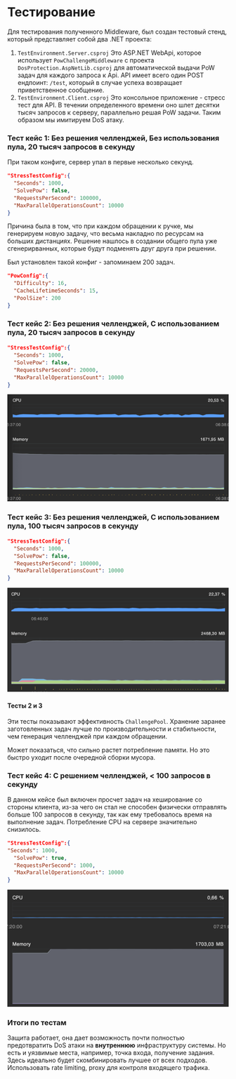 
# Тестирование

Для тестирования полученного Middleware, был создан тестовый стенд, который представляет собой два .NET проекта:
1. `TestEnvironment.Server.csproj`
   Это ASP.NET WebApi, которое использует `PowChallengeMiddleware` с проекта `DosProtection.AspNetLib.csproj` для автоматической выдачи PoW задач для каждого запроса к Api.
   API имеет всего один POST ендпоинт: `/test`, который в случае успеха возвращает приветственное сообщение.
2.  `TestEnvironment.Client.csproj`
    Это консольное приложение - стресс тест для API. В течении определенного времени оно шлет десятки тысяч запросов к серверу, параллельно решая PoW задачи. Таким образом мы имитируем DoS атаку.

### Тест кейс 1: Без решения челленджей, Без использования пула, 20 тысяч запросов в секунду

При таком конфиге, сервер упал в первые несколько секунд.
```json
"StressTestConfig":{  
  "Seconds": 1000,  
  "SolvePow": false,  
  "RequestsPerSecond": 100000,  
  "MaxParallelOperationsCount": 10000  
}
```

Причина была в том, что при каждом обращении к ручке, мы генерируем новую задачу, что весьма накладно по ресурсам на больших дистанциях. Решение нашлось в создании общего пула уже сгенерирванных, которые будут подменять друг друга при решении.

Был установлен такой конфиг - запоминаем 200 задач.
```json
"PowConfig":{
  "Difficulty": 16,
  "CacheLifetimeSeconds": 15,
  "PoolSize": 200
}
```

### Тест кейс 2: Без решения челленджей, С использованием пула, 20 тысяч запросов в секунду

```json
"StressTestConfig":{  
  "Seconds": 1000,  
  "SolvePow": false,  
  "RequestsPerSecond": 20000,  
  "MaxParallelOperationsCount": 10000  
}
```

![](docs/images/testcase_2.png)

### Тест кейс 3: Без решения челленджей, С использованием пула, 100 тысяч запросов в секунду

```json
"StressTestConfig":{  
  "Seconds": 1000,  
  "SolvePow": false,  
  "RequestsPerSecond": 100000,  
  "MaxParallelOperationsCount": 10000  
}
```
![](docs/images/testcase_3.png)

#### Тесты 2 и 3
Эти тесты показывают эффективность `ChallengePool`. Хранение заранее заготовленных задач лучше по производительности и стабильности, чем генерация челленджей при каждом обращении. 

Может показаться, что сильно растет потребление памяти. Но это быстро уходит после очередной сборки мусора.

### Тест кейс 4: С решением челленджей, < 100 запросов в секунду

В данном кейсе был включен просчет задач на хеширование со стороны клиента, из-за чего он стал не способен физически отправлять больше 100 запросов в секунду, так как ему требовалось время на выполнение задач. Потребление CPU на сервере значительно снизилось.

```json
"StressTestConfig":{
"Seconds": 1000,
  "SolvePow": true,
  "RequestsPerSecond": 1000,
  "MaxParallelOperationsCount": 10000
}
```

![](docs/images/testcase_4.png)

### Итоги по тестам

Защита работает, она дает возможность почти полностью предотвратить DoS атаки на **внутреннюю** инфраструктуру системы. Но есть и уязвимые места, например, точка входа, получение задания. Здесь идеально будет скомбинировать лучшее от всех подходов. Использовать rate limiting, proxy для контроля входящего трафика. 